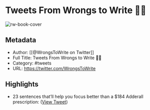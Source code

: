 # Tweets From Wrongs to Write ✍🏼

![rw-book-cover](https://pbs.twimg.com/profile_images/1415888657647501316/OEDdEhVf.jpg)

## Metadata
- Author: [[@WrongsToWrite on Twitter]]
- Full Title: Tweets From Wrongs to Write ✍🏼
- Category: #tweets
- URL: https://twitter.com/WrongsToWrite

## Highlights
- 23 sentences that’ll help you focus better than a $184 Adderall prescription: ([View Tweet](https://twitter.com/WrongsToWrite/status/1542470255167115264))
